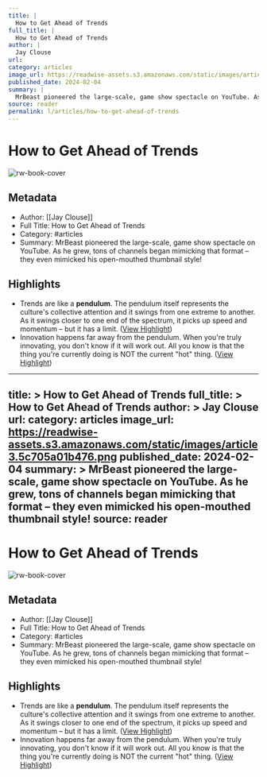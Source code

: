 ```yaml
---
title: |
  How to Get Ahead of Trends
full_title: |
  How to Get Ahead of Trends
author: |
  Jay Clouse
url: 
category: articles
image_url: https://readwise-assets.s3.amazonaws.com/static/images/article3.5c705a01b476.png
published_date: 2024-02-04
summary: |
  MrBeast pioneered the large-scale, game show spectacle on YouTube. As he grew, tons of channels began mimicking that format – they even mimicked his open-mouthed thumbnail style!
source: reader
permalink: l/articles/how-to-get-ahead-of-trends
---
```

# How to Get Ahead of Trends

![rw-book-cover](https://readwise-assets.s3.amazonaws.com/static/images/article3.5c705a01b476.png)

## Metadata
- Author: [[Jay Clouse]]
- Full Title: How to Get Ahead of Trends
- Category: #articles
- Summary: MrBeast pioneered the large-scale, game show spectacle on YouTube. As he grew, tons of channels began mimicking that format – they even mimicked his open-mouthed thumbnail style!

## Highlights
- Trends are like a **pendulum**. The pendulum itself represents the culture's collective attention and it swings from one extreme to another. As it swings closer to one end of the spectrum, it picks up speed and momentum – but it has a limit. ([View Highlight](https://read.readwise.io/read/01hnwx30ttsq8j0swkbkaf8kkn))
- Innovation happens far away from the pendulum. When you're truly innovating, you don't know if it will work out. All you know is that the thing you're currently doing is NOT the current "hot" thing. ([View Highlight](https://read.readwise.io/read/01hnwx5j1v0mfq705n6r3s75pa))


---
title: >
  How to Get Ahead of Trends
full_title: >
  How to Get Ahead of Trends
author: >
  Jay Clouse
url: 
category: articles
image_url: https://readwise-assets.s3.amazonaws.com/static/images/article3.5c705a01b476.png
published_date: 2024-02-04
summary: >
  MrBeast pioneered the large-scale, game show spectacle on YouTube. As he grew, tons of channels began mimicking that format – they even mimicked his open-mouthed thumbnail style!
source: reader
---
# How to Get Ahead of Trends

![rw-book-cover](https://readwise-assets.s3.amazonaws.com/static/images/article3.5c705a01b476.png)

## Metadata
- Author: [[Jay Clouse]]
- Full Title: How to Get Ahead of Trends
- Category: #articles
- Summary: MrBeast pioneered the large-scale, game show spectacle on YouTube. As he grew, tons of channels began mimicking that format – they even mimicked his open-mouthed thumbnail style!

## Highlights
- Trends are like a **pendulum**. The pendulum itself represents the culture's collective attention and it swings from one extreme to another. As it swings closer to one end of the spectrum, it picks up speed and momentum – but it has a limit. ([View Highlight](https://read.readwise.io/read/01hnwx30ttsq8j0swkbkaf8kkn))
- Innovation happens far away from the pendulum. When you're truly innovating, you don't know if it will work out. All you know is that the thing you're currently doing is NOT the current "hot" thing. ([View Highlight](https://read.readwise.io/read/01hnwx5j1v0mfq705n6r3s75pa))


